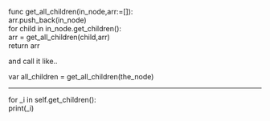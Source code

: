 func get_all_children(in_node,arr:=[]):  
arr.push_back(in_node)    
for child in in_node.get_children():  
    arr = get_all_children(child,arr)     
return arr    
  
and call it like..  

var all_children = get_all_children(the_node)     


-------

for _i in self.get_children():    
    print(_i)     
